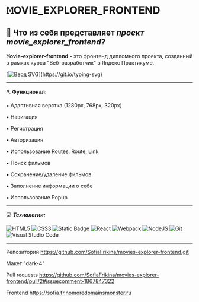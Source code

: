 # __𝙼OVIE_EXPLORER_FRONTEND__

## :file_folder: Что из себя представляет *проект movie_explorer_frontend*?

__𝙼ovie-explorer-frontend__ __-__ это фронтенд дипломного проекта, созданный в рамках курса "Веб-разработчик" в Яндекс Практикуме.
  
[![Ввод SVG](https://readme-typing-svg.demolab.com/?lines=Какова+функциональность+проекта+?)](https://git.io/typing-svg)
___
⛏️ __Функционал:__

▪ Адаптивная верстка (1280px, 768px, 320px)

▪ Навигация

▪ Регистрация

▪ Авторизация

▪ Использование Routes, Route, Link

▪ Поиск фильмов

▪ Сохранение/удаление фильмов

▪ Заполнение информации о себе

▪ Использование Popup
___
:computer: ___Технологии:___

![HTML5](https://img.shields.io/badge/html5-%23E34F26.svg?style=for-the-badge&logo=html5&logoColor=white)
![CSS3](https://img.shields.io/badge/css3-%231572B6.svg?style=for-the-badge&logo=css3&logoColor=white)
![Static Badge](https://img.shields.io/badge/:badgeContent?logo=javascript&logoColor=white&label=kjkj&labelColor=green&color=orange&cacheSeconds=78)
![React](https://img.shields.io/badge/react-%2320232a.svg?style=for-the-badge&logo=react&logoColor=%2361DAFB)
![Webpack](https://img.shields.io/badge/webpack-%238DD6F9.svg?style=for-the-badge&logo=webpack&logoColor=black)
![NodeJS](https://img.shields.io/badge/node.js-6DA55F?style=for-the-badge&logo=node.js&logoColor=white)
![Git](https://img.shields.io/badge/git-%23F05033.svg?style=for-the-badge&logo=git&logoColor=white)
![Visual Studio Code](https://img.shields.io/badge/Visual%20Studio%20Code-0078d7.svg?style=for-the-badge&logo=visual-studio-code&logoColor=white)

___
Репозиторий https://github.com/SofiaFrikina/movies-explorer-frontend.git

Макет "dark-4"

Pull requests https://github.com/SofiaFrikina/movies-explorer-frontend/pull/2#issuecomment-1867847322

Frontend https://sofia.fr.nomoredomainsmonster.ru
